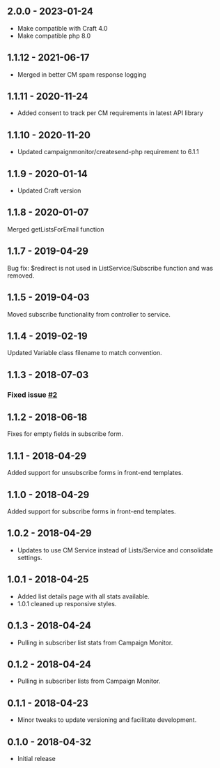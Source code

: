 ## 2.0.0 - 2023-01-24

* Make compatible with Craft 4.0
* Make compatible php 8.0

## 1.1.12 - 2021-06-17

* Merged in better CM spam response logging

## 1.1.11 - 2020-11-24

* Added consent to track per CM requirements in latest API library

## 1.1.10 - 2020-11-20

* Updated campaignmonitor/createsend-php requirement to 6.1.1

## 1.1.9 - 2020-01-14

* Updated Craft version

## 1.1.8 - 2020-01-07

Merged getListsForEmail function

## 1.1.7 - 2019-04-29

Bug fix: $redirect is not used in ListService/Subscribe function and was removed.

## 1.1.5 - 2019-04-03

Moved subscribe functionality from controller to service.

## 1.1.4 - 2019-02-19

Updated Variable class filename to match convention.

## 1.1.3 - 2018-07-03
### Fixed issue [#2]

[#2]: https://github.com/clearbold/craft-campaignmonitor-lists/issues/2

## 1.1.2 - 2018-06-18

Fixes for empty fields in subscribe form.

## 1.1.1 - 2018-04-29

Added support for unsubscribe forms in front-end templates.

## 1.1.0 - 2018-04-29

Added support for subscribe forms in front-end templates.

## 1.0.2 - 2018-04-29

* Updates to use CM Service instead of Lists/Service and consolidate settings.

## 1.0.1 - 2018-04-25

* Added list details page with all stats available.
* 1.0.1 cleaned up responsive styles.

## 0.1.3 - 2018-04-24

* Pulling in subscriber list stats from Campaign Monitor.

## 0.1.2 - 2018-04-24

* Pulling in subscriber lists from Campaign Monitor.

## 0.1.1 - 2018-04-23

* Minor tweaks to update versioning and facilitate development.

## 0.1.0 - 2018-04-32

* Initial release
